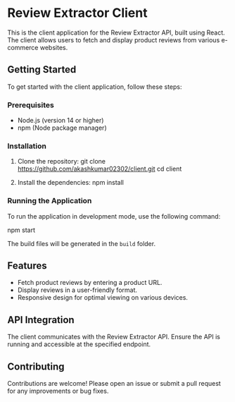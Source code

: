 # Review Extractor Client

This is the client application for the Review Extractor API, built using React. The client allows users to fetch and display product reviews from various e-commerce websites.

## Getting Started

To get started with the client application, follow these steps:

### Prerequisites

- Node.js (version 14 or higher)
- npm (Node package manager)

### Installation

1. Clone the repository:
   git clone https://github.com/akashkumar02302/client.git
   cd client

2. Install the dependencies:
   npm install

### Running the Application

To run the application in development mode, use the following command:

npm start

The build files will be generated in the `build` folder.

## Features

- Fetch product reviews by entering a product URL.
- Display reviews in a user-friendly format.
- Responsive design for optimal viewing on various devices.

## API Integration

The client communicates with the Review Extractor API. Ensure the API is running and accessible at the specified endpoint.

## Contributing

Contributions are welcome! Please open an issue or submit a pull request for any improvements or bug fixes.